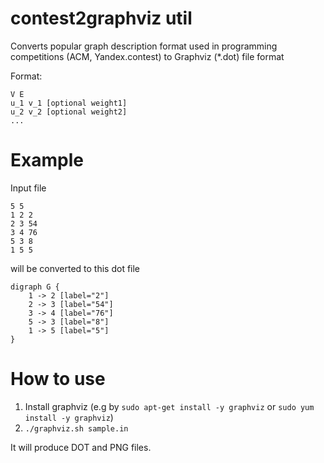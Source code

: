 contest2graphviz util
=====================

Converts popular graph description format used in programming competitions (ACM,
Yandex.contest) to Graphviz (*.dot) file format

Format:

```
V E
u_1 v_1 [optional weight1]
u_2 v_2 [optional weight2]
...
```

Example
========

Input file
```
5 5
1 2 2
2 3 54
3 4 76
5 3 8
1 5 5
```

will be converted to this dot file

```
digraph G {
	1 -> 2 [label="2"]
	2 -> 3 [label="54"]
	3 -> 4 [label="76"]
	5 -> 3 [label="8"]
	1 -> 5 [label="5"]
}
```

How to use
==========

1. Install graphviz (e.g by ```sudo apt-get install -y graphviz``` or ```sudo yum install -y graphviz```)
2. ```./graphviz.sh sample.in```

It will produce DOT and PNG files.
